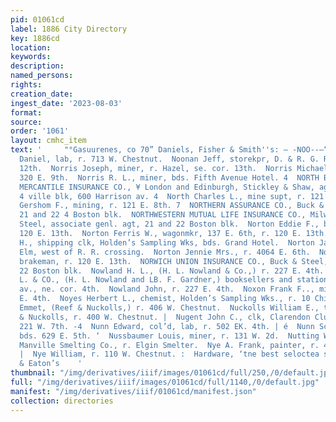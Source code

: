 ```yaml
---
pid: 01061cd
label: 1886 City Directory
key: 1886cd
location: 
keywords: 
description: 
named_persons: 
rights: 
creation_date: 
ingest_date: '2023-08-03'
format: 
source: 
order: '1061'
layout: cmhc_item
text: '     "°Gasuurenes, co 70” Daniels, Fisher & Smith''s: — -NOO--—“‘ ODC*C“‘“‘éNR:C*C*;*‘CSS  Noonan
  Daniel, lab, r. 713 W. Chestnut.  Noonan Jeff, storekpr, D. & R. G. Ry, r. 132 E.
  12th.  Norris Joseph, miner, r. Hazel, se. cor. 13th.  Norris Michael, miner, r.
  320 E. 9th.  Norris R. L., miner, bds. Fifth Avenue Hotel. 4  NORTH BRITISH & AND
  MERCANTILE INSURANCE CO., ¥ London and Edinburgh, Stickley & Shaw, agts, DeMaine-
  4 ville blk, 600 Harrison av. 4  North Charles L., mine supt, r. 121 E. 8th.  North
  Gershom F., mining, r. 121 E. 8th. 7  NORTHERN ASSURANCE CO., Buck & Steel, agts,
  21 and 22 4 Boston blk.  NORTHWESTERN MUTUAL LIFE INSURANCE CO., Milwau- kee, Ned
  Steel, associate genl. agt, 21 and 22 Boston blk.  Norton Eddie F., brakeman, r.
  120 E. 13th.  Norton Ferris W., wagonmkr, 137 E. 6th, r. 120 E. 13th.  Norton Henry
  H., shipping clk, Holden’s Sampling Wks, bds. Grand Hotel.  Norton James, lab, r.
  Elm, west of R. R. crossing.  Norton Jennie Mrs., r. 4064 E. 6th.  Norton Will C.,
  brakeman, r. 120 E. 13th.  NORWICH UNION INSURANCE CO., Buck & Steel, agts, 21 and
  22 Boston blk.  Nowland H. L., (H. L. Nowland & Co.,) r. 227 E. 4th.  NOWLAND H.
  L. & CO., (H. L. Nowland and LB. F. Gardner,) booksellers and stationers, Harrison
  av., ne. cor. 4th.  Nowland John, r. 227 E. 4th.  Noxon Frank F.., mining, r. 139
  E. 4th.  Noyes Herbert L., chemist, Holden’s Sampling Wks., r. 10 Chicago blk. .  Nuckolls
  Emmet, (Reef & Nuckolls,) r. 406 W. Chestnut.  Nuckolls William E., teamster, Reef
  & Nuckolls, r. 400 W. Chestnut. |  Nugent John C., clk, Clarendon Club Rooms, r.
  221 W. 7th. -4  Nunn Edward, col’d, lab, r. 502 EK. 4th. | é  Nunn Scott, teamster,
  bds. 629 E. 5th. ‘  Nussbaumer Louis, miner, r. 131 W. 2d.  Nutting W. H., assayer,
  Manville Smelting Co., r. Elgin Smelter.  Nye A. Frank, painter, r. 4064 N. Poplar.
  |  Nye William, r. 110 W. Chestnut. :  Hardware, ‘tne best seloctea stack at Marsh
  & Eaton’s    '
thumbnail: "/img/derivatives/iiif/images/01061cd/full/250,/0/default.jpg"
full: "/img/derivatives/iiif/images/01061cd/full/1140,/0/default.jpg"
manifest: "/img/derivatives/iiif/01061cd/manifest.json"
collection: directories
---
```

